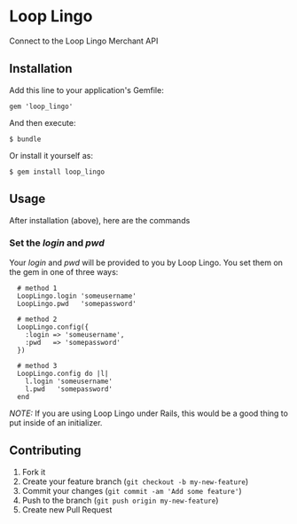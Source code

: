 # Loop Lingo

Connect to the Loop Lingo Merchant API

## Installation

Add this line to your application's Gemfile:

    gem 'loop_lingo'

And then execute:

    $ bundle

Or install it yourself as:

    $ gem install loop_lingo

## Usage

After installation (above), here are the commands

### Set the _login_ and _pwd_

Your *login* and *pwd* will be provided to you by Loop Lingo.  You set them on the gem in one of three ways:

```
  # method 1
  LoopLingo.login 'someusername'
  LoopLingo.pwd   'somepassword'

  # method 2
  LoopLingo.config({
    :login => 'someusername',
    :pwd   => 'somepassword'
  })

  # method 3
  LoopLingo.config do |l|
    l.login 'someusername'
    l.pwd   'somepassword'
  end
```

*NOTE:* If you are using Loop Lingo under Rails, this would be a good thing to put inside of an initializer.

## Contributing

1. Fork it
2. Create your feature branch (`git checkout -b my-new-feature`)
3. Commit your changes (`git commit -am 'Add some feature'`)
4. Push to the branch (`git push origin my-new-feature`)
5. Create new Pull Request
